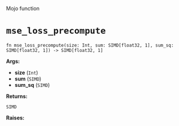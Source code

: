 Mojo function

# `mse_loss_precompute`

```mojo
fn mse_loss_precompute(size: Int, sum: SIMD[float32, 1], sum_sq: SIMD[float32, 1]) -> SIMD[float32, 1]
```

**Args:**

- **size** (`Int`)
- **sum** (`SIMD`)
- **sum_sq** (`SIMD`)

**Returns:**

`SIMD`

**Raises:**

